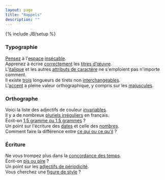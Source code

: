 ```yaml
---
layout: page
title: "Rappels"
description: ""
---
```

{% include JB/setup %}

### Typographie

[Pensez](http://monsu.desiderio.free.fr/atelier/espace.html) à l'[espace](http://j.poitou.free.fr/pro/html/typ/espaces.html) [insécable](http://www.lanthologiste.fr/memo-typo/#espaces).  
Apprenez à écrire [correctement](http://monsu.desiderio.free.fr/atelier/captitre.html) les [titres d'œuvre](http://www.druide.com/enquetes/titres-d%C5%93uvres-et-majuscules).  
L'[italique](http://www.lanthologiste.fr/memo-typo/#italique) et les autres [attributs de caractère](http://monsu.desiderio.free.fr/atelier/souligne.html) ne s'emploient pas n'importe comment.  
Il existe [trois](http://monsu.desiderio.free.fr/atelier/tiret.html) longueurs de tirets non [interchangeables](http://www.druide.com/enquetes/des-tirets-plus-ou-moins-%C3%A9tir%C3%A9s).  
L'[accent](http://www.druide.com/enquetes/faut-il-accentuer-les-majuscules-et-les-capitales) a pleine valeur orthographique, y compris sur les [majuscules](http://j.poitou.free.fr/pro/html/typ/cap-accents.html).

### Orthographe

Voici la liste des adjectifs de couleur [invariables](http://monsu.desiderio.free.fr/atelier/adjcoul.html).  
Il y a de nombreux [pluriels irréguliers](http://monsu.desiderio.free.fr/curiosites/plurnoms.html) en français.  
Écrit-on [1,5 gramme ou 1,5 grammes](http://www.druide.com/enquetes/15-gramme-ou-15-grammes)&nbsp;?  
Un point sur l'écriture des [dates](http://monsu.desiderio.free.fr/atelier/dates.html) et celle des [nombres](http://monsu.desiderio.free.fr/atelier/numeraux.html).  
Comment faire la différence entre [ce qui ou ce qu'il](http://www.druide.com/enquetes/ce-qui-ou-ce-quil)&nbsp;?

### Écriture

Ne vous trompez plus dans la [concordance des temps](http://mapage.noos.fr/mp2/verbe_concordance_des_temps.htm).  
Écrit-on [pis ou pire](http://www.druide.com/enquetes/que-choisir-entre-le-pis-et-le-pire)&nbsp;?  
Un point sur les [adjectifs de périodicité](http://www.druide.com/enquetes/adjectifs-de-p%C3%A9riodicit%C3%A9).  
Vous cherchez une [figure de style](http://monsu.desiderio.free.fr/atelier/figures.html)&nbsp;?
